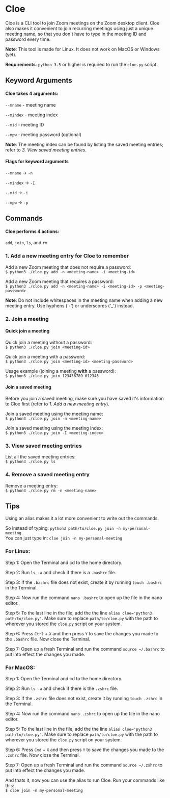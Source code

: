 # Cloe
Cloe is a CLI tool to join Zoom meetings on the Zoom desktop client. Cloe also makes it convenient to join recurring meetings using just a unique meeting name, so that you don't have to type in the meeting ID and password every time.    

**Note**: This tool is made for Linux. It does not work on MacOS or Windows (yet).

**Requirements**: `python 3.5` or higher is required to run the `cloe.py` script.  

## Keyword Arguments

#### Cloe takes 4 arguments:  

`--mname`  - meeting name   

`--mindex` - meeting index   

`--mid`    - meeting ID  

`--mpw`    - meeting password (optional)  

**Note**: The meeting index can be found by listing the saved meeting entries; refer to _3. View saved meeting entries_.   
  
  
#### Flags for keyword arguments 

`--mname`  -> `-n`  

`--mindex` -> `-I`  

`--mid`    -> `-i`  

`--mpw`    -> `-p`  

## Commands
#### Cloe performs 4 actions:
  
`add`, `join`, `ls`, and `rm`  
  
### 1. Add a new meeting entry for Cloe to remember
Add a new Zoom meeting that does not require a password:  
`$ python3 ./cloe.py add -n <meeting-name> -i <meeting-id>`  
  
Add a new Zoom meeting that requires a password:  
`$ python3 ./cloe.py add -n <meeting-name> -i <meeting-id> -p <meeting-password>`  

**Note**: Do not include whitespaces in the meeting name when adding a new meeting entry. Use hyphens ('-') or underscores ('\_') instead.  
  

### 2. Join a meeting

#### Quick join a meeting
Quick join a meeting without a password:  
`$ python3 ./cloe.py join <meeting-id>`  

Quick join a meeting with a password:   
`$ python3 ./cloe.py join <meeting-id> <meeting-password>`   

Usage example (joining a meeting **with** a password):   
`$ python3 ./cloe.py join 123456789 012345`   
  
  
#### Join a saved meeting
Before you join a saved meeting, make sure you have saved it's information to Cloe first (refer to _1. Add a new meeting entry_).  
  
Join a saved meeting using the meeting name:  
`$ python3 ./cloe.py join -n <meeting-name>`  
  
Join a saved meeting using the meeting index:  
`$ python3 ./cloe.py join -I <meeting-index>`  
     

### 3. View saved meeting entries
List all the saved meeting entries:  
`$ python3 ./cloe.py ls`  
  

### 4. Remove a saved meeting entry
Remove a meeting entry:  
`$ python3 ./cloe.py rm -n <meeting-name>`  
  

## Tips
Using an alias makes it a lot more convenient to write out the commands.  

So instead of typing: `python3 path/to/cloe.py join -n my-personal-meeting`  
You can just type in: `cloe join -n my-personal-meeting`  

  
### For Linux: 
Step 1: Open the Terminal and cd to the home directory.  

Step 2: Run `ls -a` and check if there is a `.bashrc` file.    

Step 3: If the `.bashrc` file does not exist, create it by running `touch .bashrc` in the Terminal.   

Step 4: Now run the command `nano .bashrc` to open up the file in the nano editor.  

Step 5: To the last line in the file, add the the line `alias cloe='python3 path/to/cloe.py'`. Make sure to replace `path/to/cloe.py` with the path to wherever you stored the `cloe.py` script on your system.  

Step 6: Press `Ctrl` + `X` and then press `Y` to save the changes you made to the `.bashrc` file. Now close the Terminal.  

Step 7: Open up a fresh Terminal and run the command `source ~/.bashrc` to put into effect the changes you made.  
  
  

### For MacOS:  
Step 1: Open the Terminal and cd to the home directory.  

Step 2: Run `ls -a` and check if there is the `.zshrc` file.    

Step 3: If the `.zshrc` file does not exist, create it by running `touch .zshrc` in the Terminal.     

Step 4: Now run the command `nano .zshrc` to open up the file in the nano editor.  

Step 5: To the last line in the file, add the the line `alias cloe='python3 path/to/cloe.py'`. Make sure to replace `path/to/cloe.py` with the path to wherever you stored the `cloe.py` script on your system.  

Step 6: Press `Cmd` + `X` and then press `Y` to save the changes you made to the `.zshrc` file. Now close the Terminal.  

Step 7: Open up a fresh Terminal and run the command `source ~/.zshrc` to put into effect the changes you made.  


And thats it, now you can use the alias to run Cloe. Run your commands like this:  
`$ cloe join -n my-personal-meeting`  


